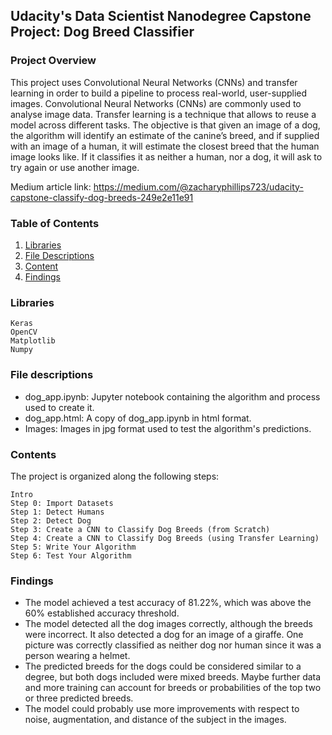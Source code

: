 ## Udacity's Data Scientist Nanodegree Capstone Project: Dog Breed Classifier

### Project Overview

This project uses Convolutional Neural Networks (CNNs) and transfer learning in order to build a pipeline to process real-world, user-supplied images. Convolutional Neural Networks (CNNs) are commonly used to analyse image data. Transfer learning is a technique that allows to reuse a model across different tasks. The objective is that given an image of a dog, the algorithm will identify an estimate of the canine’s breed, and if supplied with an image of a human, it will estimate the closest breed that the human image looks like. If it classifies it as neither a human, nor a dog, it will ask to try again or use another image.

Medium article link: https://medium.com/@zacharyphillips723/udacity-capstone-classify-dog-breeds-249e2e11e91

### Table of Contents

1. [Libraries](#libraries)
2. [File Descriptions](#files)
3. [Content](#contents)
4. [Findings](#findings)

### Libraries <a name="libraries"></a>

    Keras
    OpenCV
    Matplotlib
    Numpy

### File descriptions <a name="files"></a>

* dog_app.ipynb: Jupyter notebook containing the algorithm and process used to create it.
* dog_app.html: A copy of dog_app.ipynb in html format.
* Images: Images in jpg format used to test the algorithm's predictions.


### Contents <a name="contents"></a>

The project is organized along the following steps:

    Intro
    Step 0: Import Datasets
    Step 1: Detect Humans
    Step 2: Detect Dog
    Step 3: Create a CNN to Classify Dog Breeds (from Scratch)
    Step 4: Create a CNN to Classify Dog Breeds (using Transfer Learning)
    Step 5: Write Your Algorithm
    Step 6: Test Your Algorithm

### Findings <a name="findings"></a>
* The model achieved a test accuracy of 81.22%, which was above the 60% established accuracy threshold.
* The model detected all the dog images correctly, although the breeds were incorrect. It also detected a dog for an image of a giraffe. One picture was correctly classified as neither dog nor human since it was a person wearing a helmet.
* The predicted breeds for the dogs could be considered similar to a degree, but both dogs included were mixed breeds. Maybe further data and more training can account for breeds or probabilities of the top two or three predicted breeds.
* The model could probably use more improvements with respect to noise, augmentation, and distance of the subject in the images.
